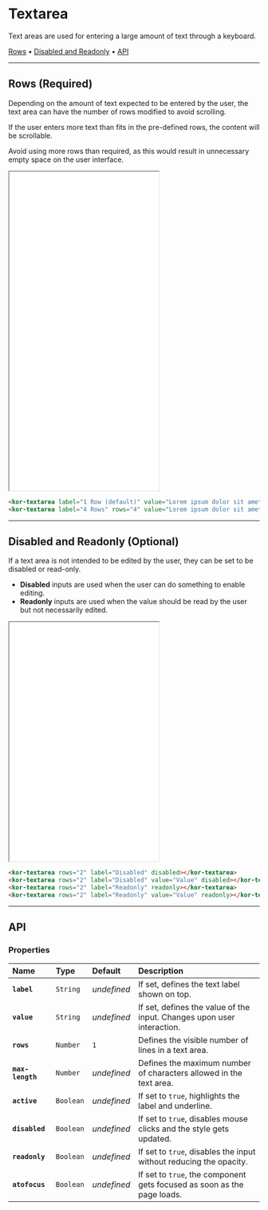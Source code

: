 # Textarea

Text areas are used for entering a large amount of text through a keyboard.

[Rows](<components/textarea#rows-(required)>) • [Disabled and Readonly](<components/textarea#disabled-and-readonly-(optional)>) • [API](components/textarea#api)

---

## Rows (Required)

Depending on the amount of text expected to be entered by the user, the text area can have the number of rows modified to avoid scrolling.

If the user enters more text than fits in the pre-defined rows, the content will be scrollable.

Avoid using more rows than required, as this would result in unnecessary empty space on the user interface.

<iframe src="./assets/docs/components/textarea/rows.html" height="640px"></iframe>

```html
<kor-textarea label="1 Row (default)" value="Lorem ipsum dolor sit amet"></kor-textarea>
<kor-textarea label="4 Rows" rows="4" value="Lorem ipsum dolor sit amet, consectetur adipiscing elit. Nullam eu interdum dui, ut dignissim nisi. Praesent varius ornare sollicitudin. Nunc quis scelerisque felis."></kor-textarea>
```

---

## Disabled and Readonly (Optional)

If a text area is not intended to be edited by the user, they can be set to be disabled or read-only.

- **Disabled** inputs are used when the user can do something to enable editing.
- **Readonly** inputs are used when the value should be read by the user but not necessarily edited.

<iframe src="./assets/docs/components/textarea/disabled-and-readonly.html" height="480px"></iframe>

```html
<kor-textarea rows="2" label="Disabled" disabled></kor-textarea>
<kor-textarea rows="2" label="Disabled" value="Value" disabled></kor-textarea>
<kor-textarea rows="2" label="Readonly" readonly></kor-textarea>
<kor-textarea rows="2" label="Readonly" value="Value" readonly></kor-textarea>
```

---

## API

### Properties

| Name             | Type      | Default     | Description                                                             |
| :--------------- | :-------- | :---------- | :---------------------------------------------------------------------- |
| **`label`**      | `String`  | _undefined_ | If set, defines the text label shown on top.                            |
| **`value`**      | `String`  | _undefined_ | If set, defines the value of the input. Changes upon user interaction.  |
| **`rows`**       | `Number`  | `1`         | Defines the visible number of lines in a text area.                     |
| **`max-length`** | `Number`  | _undefined_ | Defines the maximum number of characters allowed in the text area.      |
| **`active`**     | `Boolean` | _undefined_ | If set to `true`, highlights the label and underline.                   |
| **`disabled`**   | `Boolean` | _undefined_ | If set to `true`, disables mouse clicks and the style gets updated.     |
| **`readonly`**   | `Boolean` | _undefined_ | If set to `true`, disables the input without reducing the opacity.      |
| **`atofocus`**   | `Boolean` | _undefined_ | If set to `true`, the component gets focused as soon as the page loads. |
